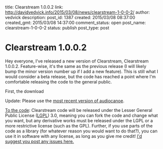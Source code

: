 title: Clearstream 1.0.0.2
link: http://davidvedvick.info/2015/03/08/news/clearstream-1-0-0-2/
author: vedvick
description:
post_id: 1387
created: 2015/03/08 08:37:00
created_gmt: 2015/03/08 14:37:00
comment_status: open
post_name: clearstream-1-0-0-2
status: publish
post_type: post

# Clearstream 1.0.0.2

Hey everyone, I've released a new version of Clearstream, Clearstream 1.0.0.2.
Feature-wise, it's the same as the previous release (I will likely bump the minor
version number up if I add a new feature). This is still what I would consider
a beta release, but the code has reached a point where I'm comfortable releasing
the code to the general public.

First, the download

Update: Please use the
[most recent version of audiocanoe](/2015/05/24/news/audiocanoe-the-alternative-android-audio-streaming-client-formerly-known-as-clearstream/).

[To the code](https://github.com/danrien/projectBlueWater): Clearstream code will
be released under the Lesser General Public License
([LGPL](http://en.wikipedia.org/wiki/GNU_Lesser_General_Public_License)) 3.0,
meaning you can fork the code and change what you want, but any derivative works
must be released under the LGPL or a more restrictive license (such as the GPL).
Further, if you use parts of the code as a library (for whatever reason you would
want to do that?), you can use it in software with any license, as long as you give
me credit! [I'd suggest you post any issues here.](https://github.com/danrien/projectBlueWater/issues)
